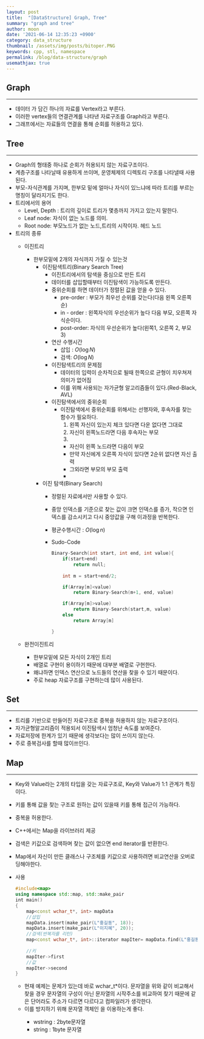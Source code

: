 ```yaml
---
layout: post
title:  "[DataStructure] Graph, Tree"
summary: "graph and tree"
author: moon
date: '2021-06-14 12:35:23 +0900'
category: data_structure
thumbnail: /assets/img/posts/bitoper.PNG
keywords: cpp, stl, namespace
permalink: /blog/data-structure/graph
usemathjax: true
---
```

## Graph

---

- 데이터 가 담긴 하나의 자료를 Vertex라고 부른다.
- 이러한 vertex들의 연결관계를 나타낸 자료구조를 Graph라고 부른다.
- 그래프에서는 자료들의 연결을 통해 순회를 허용하고 있다.

## Tree

---

- Graph의 형태중 하나로 순회가 허용되지 않는 자료구조이다.
- 계층구조를 나타날때 유용하게 쓰이며, 운영체제의 디렉토리 구조를 나타낼때 사용된다.
- 부모-자식관계를 가지며, 한부모 밑에 얼마나 자식이 있느냐에 따라 트리를 부르는 명칭이 달라지기도 한다.
- 트리에서의 용어
    - Level, Depth : 트리의 깊이로 트리가 몇층까지 가지고 있는지 말한다.
    - Leaf node: 자식이 없는 노드를 의미.
    - Root node: 부모노드가 없는 노드,트리의 시작이자. 헤드 노드
- 트리의 종류
    - 이진트리
        - 한부모밑에 2개의 자식까지 가질 수 있는것
            - 이진탐색트리(Binary Search Tree)
                - 이진트리에서의 탐색을 중심으로 만든 트리
                - 데이터를 삽입할때부터 이진탐색이 가능하도록 만든다.
                - 중위순회를 하면 데이터가 정렬된 값을 얻을 수 있다.
                    - pre-order : 부모가 최우선 순위를 갖는다(다음 왼쪽 오른쪽 순)
                    - in - order : 왼쪽자식의 우선순위가 높다 다음 부모, 오른쪽 자식순이다.
                    - post-order: 자식의 우선순위가 높다(왼쪽1, 오른쪽 2, 부모 3)
                - 연산 수행시간
                    - 삽입 : $O(\log N)$
                    - 검색:  $O(\log N)$
                - 이진탐색트리의 문제점
                    - 데이터의 입력이 순차적으로 될때 한쪽으로 균형이 치우쳐져 의미가 없어짐
                    - 이를 위해 사용되는 자가균형 알고리즘들이 있다.(Red-Black, AVL)
                - 이진탐색에서의 중위순회
                    - 이진탐색에서 중위순회를 위해서는 선행자와, 후속자를 찾는 함수가 필요하다.
                        1. 왼쪽 자신이 있는지 체크 있다면 다운 없다면 그대로
                        2. 자신이 왼쪽노드라면 다음 후속자는 부모
                        3. 
                        - 자신이 왼쪽 노드라면 다음이 부모
                        - 만약 자신에게 오른쪽 자식이 있다면 2순위 없다면 자신 출력
                        - 그외라면 부모의 부모 출력
                        - 
            - 이진 탐색(Binary Search)
                - 정렬된 자료에서만 사용할 수 있다.
                - 중앙 인덱스를 기준으로 찾는 값이 크면 인덱스를 증가, 작으면 인덱스를 감소시키고 다시 중앙값을 구해 이과정을 반복한다.
                - 평균수행시간 : $O(\log n)$
                - Sudo-Code

                    ```cpp
                    Binary-Search(int start, int end, int value){
                    	if(start>end)
                    		return null;
                    	
                    	int m = start+end/2;

                    	if(Array[m]<value)
                    		return Binary-Search(m+1, end, value)

                    	if(Array[m]>value)
                    		return Binary-Search(start,m, value)
                    	else
                    		return Array[m]

                    }

                    ```

    - 완전이진트리
        - 한부모밑에 모든 자식이 2개인 트리
        - 배열로 구현이 용이하기 때문에 대부분 배열로 구현한다.
        - 왜냐하면 인덱스 연산으로 노드들의 연산을 찾을 수 있기 때문이다.
        - 주로 heap 자료구조를 구현하는데 많이 사용된다.

## Set

---

- 트리를 기반으로 만들어진 자료구조로 중복을 허용하지 않는 자료구조이다.
- 자가균형알고리즘이 적용되서 이진탐색시 엄청난 속도를 보여준다.
- 자료저장에 한계가 있기 때문에 생각보다는 많이 쓰이지 않는다.
- 주로 중복검사를 할때 많이쓰인다.

## Map

---

- Key와 Value라는 2개의 타입을 갖는 자료구조로, Key와 Value가 1:1 관계가 특징이다.
- 키를 통해 값을 찾는 구조로 원하는 값이 있을때 키를 통해 접근이 가능하다.
- 중복을 허용한다.
- C++에서는 Map을 라이브러리 제공
- 검색은 키값으로 검색하며 찾는 값이 없으면 end iterator를 반환한다.
- Map에서 자신이 만든 클래스나 구조체를 키값으로 사용하려면 비교연산을 오버로딩해야한다.
- 사용

    ```cpp
    #include<map>
    using namespace std::map, std::make_pair
    int main()
    {
    	map<const wchar_t*, int> mapData
    	//삽입
    	mapData.insert(make_pair(L"홍길동", 18));
    	mapData.insert(make_pair(L"이지혜", 20));
    	//검색(반복자를 리턴)
    	map<const wchar_t*, int>::iterator mapIter= mapData.find(L"홍길동");
    	
    	//키
    	mapIter->first
    	//값
    	mapIter->second
    }

    ```

    - 현재 예제는 문제가 있는데 바로 wchar_t*이다. 문자열을 위와 같이 비교해서 찾을 경우 문자열의 구성이 아닌 문자열의 시작주소를 비교하여 찾기 때문에 같은 단어라도 주소가 다르면 다르다고 컴파일러가 생각한다.
    - 이를 방지하기 위해 문자열 객체인 <string>을 이용하는게 좋다.
        - wstring : 2byte문자열
        - string : 1byte 문자열